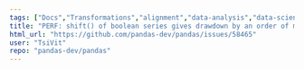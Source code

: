 ```yaml
---
tags: ["Docs","Transformations","alignment","data-analysis","data-science","flexible","pandas","python"]
title: "PERF: shift() of boolean series gives drawdown by an order of magnitude with default filling np.NaN comparing with filling by bool like False"
html_url: "https://github.com/pandas-dev/pandas/issues/58465"
user: "TsiVit"
repo: "pandas-dev/pandas"
---
```


